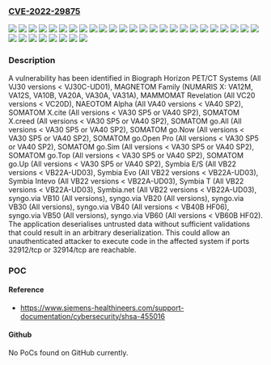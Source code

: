 ### [CVE-2022-29875](https://cve.mitre.org/cgi-bin/cvename.cgi?name=CVE-2022-29875)
![](https://img.shields.io/static/v1?label=Product&message=Biograph%20Horizon%20PET%2FCT%20Systems&color=blue)
![](https://img.shields.io/static/v1?label=Product&message=MAGNETOM%20Family&color=blue)
![](https://img.shields.io/static/v1?label=Product&message=MAMMOMAT%20Revelation&color=blue)
![](https://img.shields.io/static/v1?label=Product&message=NAEOTOM%20Alpha&color=blue)
![](https://img.shields.io/static/v1?label=Product&message=SOMATOM%20X.cite&color=blue)
![](https://img.shields.io/static/v1?label=Product&message=SOMATOM%20X.creed&color=blue)
![](https://img.shields.io/static/v1?label=Product&message=SOMATOM%20go.All&color=blue)
![](https://img.shields.io/static/v1?label=Product&message=SOMATOM%20go.Now&color=blue)
![](https://img.shields.io/static/v1?label=Product&message=SOMATOM%20go.Open%20Pro&color=blue)
![](https://img.shields.io/static/v1?label=Product&message=SOMATOM%20go.Sim&color=blue)
![](https://img.shields.io/static/v1?label=Product&message=SOMATOM%20go.Top&color=blue)
![](https://img.shields.io/static/v1?label=Product&message=SOMATOM%20go.Up&color=blue)
![](https://img.shields.io/static/v1?label=Product&message=Symbia%20E%2FS&color=blue)
![](https://img.shields.io/static/v1?label=Product&message=Symbia%20Evo&color=blue)
![](https://img.shields.io/static/v1?label=Product&message=Symbia%20Intevo&color=blue)
![](https://img.shields.io/static/v1?label=Product&message=Symbia%20T&color=blue)
![](https://img.shields.io/static/v1?label=Product&message=Symbia.net&color=blue)
![](https://img.shields.io/static/v1?label=Product&message=syngo.via%20VB10&color=blue)
![](https://img.shields.io/static/v1?label=Product&message=syngo.via%20VB20&color=blue)
![](https://img.shields.io/static/v1?label=Product&message=syngo.via%20VB30&color=blue)
![](https://img.shields.io/static/v1?label=Product&message=syngo.via%20VB40&color=blue)
![](https://img.shields.io/static/v1?label=Product&message=syngo.via%20VB50&color=blue)
![](https://img.shields.io/static/v1?label=Product&message=syngo.via%20VB60&color=blue)
![](https://img.shields.io/static/v1?label=Version&message=All%20VA40%20versions%20%3C%20VA40%20SP2%20&color=brightgreen)
![](https://img.shields.io/static/v1?label=Version&message=All%20VB22%20versions%20%3C%20VB22A-UD03%20&color=brightgreen)
![](https://img.shields.io/static/v1?label=Version&message=All%20VC20%20versions%20%3C%20VC20D%20&color=brightgreen)
![](https://img.shields.io/static/v1?label=Version&message=All%20VJ30%20versions%20%3C%20VJ30C-UD01%20&color=brightgreen)
![](https://img.shields.io/static/v1?label=Version&message=All%20versions%20%3C%20VA30%20SP5%20or%20VA40%20SP2%20&color=brightgreen)
![](https://img.shields.io/static/v1?label=Version&message=All%20versions%20%3C%20VB40B%20HF06%20&color=brightgreen)
![](https://img.shields.io/static/v1?label=Version&message=All%20versions%20%3C%20VB60B%20HF02%20&color=brightgreen)
![](https://img.shields.io/static/v1?label=Version&message=All%20versions%20&color=brightgreen)
![](https://img.shields.io/static/v1?label=Version&message=NUMARIS%20X%3A%20VA12M%2C%20VA12S%2C%20VA10B%2C%20VA20A%2C%20VA30A%2C%20VA31A%20&color=brightgreen)
![](https://img.shields.io/static/v1?label=Vulnerability&message=CWE-502%3A%20Deserialization%20of%20Untrusted%20Data&color=brightgreen)

### Description

A vulnerability has been identified in Biograph Horizon PET/CT Systems (All VJ30 versions < VJ30C-UD01), MAGNETOM Family (NUMARIS X: VA12M, VA12S, VA10B, VA20A, VA30A, VA31A), MAMMOMAT Revelation (All VC20 versions < VC20D), NAEOTOM Alpha (All VA40 versions < VA40 SP2), SOMATOM X.cite (All versions < VA30 SP5 or VA40 SP2), SOMATOM X.creed (All versions < VA30 SP5 or VA40 SP2), SOMATOM go.All (All versions < VA30 SP5 or VA40 SP2), SOMATOM go.Now (All versions < VA30 SP5 or VA40 SP2), SOMATOM go.Open Pro (All versions < VA30 SP5 or VA40 SP2), SOMATOM go.Sim (All versions < VA30 SP5 or VA40 SP2), SOMATOM go.Top (All versions < VA30 SP5 or VA40 SP2), SOMATOM go.Up (All versions < VA30 SP5 or VA40 SP2), Symbia E/S (All VB22 versions < VB22A-UD03), Symbia Evo (All VB22 versions < VB22A-UD03), Symbia Intevo (All VB22 versions < VB22A-UD03), Symbia T (All VB22 versions < VB22A-UD03), Symbia.net (All VB22 versions < VB22A-UD03), syngo.via VB10 (All versions), syngo.via VB20 (All versions), syngo.via VB30 (All versions), syngo.via VB40 (All versions < VB40B HF06), syngo.via VB50 (All versions), syngo.via VB60 (All versions < VB60B HF02). The application deserialises untrusted data without sufficient validations that could result in an arbitrary deserialization. This could allow an unauthenticated attacker to execute code in the affected system if ports 32912/tcp or 32914/tcp are reachable.

### POC

#### Reference
- https://www.siemens-healthineers.com/support-documentation/cybersecurity/shsa-455016

#### Github
No PoCs found on GitHub currently.

